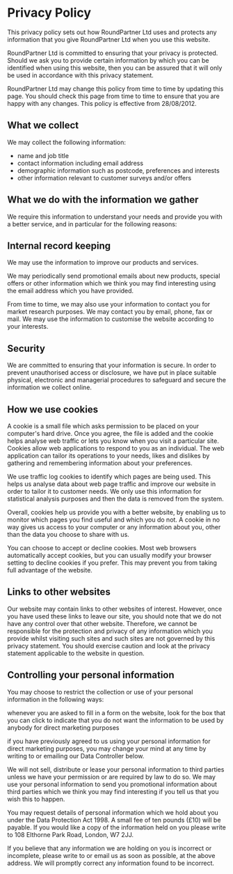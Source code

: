 # Privacy Policy
This privacy policy sets out how RoundPartner Ltd uses and protects any information that you give RoundPartner Ltd when you use this website.

RoundPartner Ltd is committed to ensuring that your privacy is protected.
Should we ask you to provide certain information by which you can be identified when using this website, then you can be assured that it will only be used in accordance with this privacy statement.

RoundPartner Ltd may change this policy from time to time by updating this page.
You should check this page from time to time to ensure that you are happy with any changes.
This policy is effective from 28/08/2012.

## What we collect
We may collect the following information:
- name and job title
- contact information including email address
- demographic information such as postcode, preferences and interests
- other information relevant to customer surveys and/or offers
## What we do with the information we gather
We require this information to understand your needs and provide you with a better service, and in particular for the following reasons:
## Internal record keeping
We may use the information to improve our products and services.

We may periodically send promotional emails about new products, special offers or other information which we think you may find interesting using the email address which you have provided.

From time to time, we may also use your information to contact you for market research purposes.
We may contact you by email, phone, fax or mail.
We may use the information to customise the website according to your interests.
## Security
We are committed to ensuring that your information is secure.
In order to prevent unauthorised access or disclosure, we have put in place suitable physical, electronic and managerial procedures to safeguard and secure the information we collect online.
## How we use cookies
A cookie is a small file which asks permission to be placed on your computer's hard drive.
Once you agree, the file is added and the cookie helps analyse web traffic or lets you know when you visit a particular site. Cookies allow web applications to respond to you as an individual. The web application can tailor its operations to your needs, likes and dislikes by gathering and remembering information about your preferences.

We use traffic log cookies to identify which pages are being used.
This helps us analyse data about web page traffic and improve our website in order to tailor it to customer needs.
We only use this information for statistical analysis purposes and then the data is removed from the system.

Overall, cookies help us provide you with a better website, by enabling us to monitor which pages you find useful and which you do not.
A cookie in no way gives us access to your computer or any information about you, other than the data you choose to share with us.

You can choose to accept or decline cookies.
Most web browsers automatically accept cookies, but you can usually modify your browser setting to decline cookies if you prefer.
This may prevent you from taking full advantage of the website.
## Links to other websites
Our website may contain links to other websites of interest.
However, once you have used these links to leave our site, you should note that we do not have any control over that other website.
Therefore, we cannot be responsible for the protection and privacy of any information which you provide whilst visiting such sites and such sites are not governed by this privacy statement.
You should exercise caution and look at the privacy statement applicable to the website in question.
## Controlling your personal information
You may choose to restrict the collection or use of your personal information in the following ways:

whenever you are asked to fill in a form on the website, look for the box that you can click to indicate that you do not want the information to be used by anybody for direct marketing purposes

if you have previously agreed to us using your personal information for direct marketing purposes, you may change your mind at any time by writing to or emailing our Data Controller below.

We will not sell, distribute or lease your personal information to third parties unless we have your permission or are required by law to do so.
We may use your personal information to send you promotional information about third parties which we think you may find interesting if you tell us that you wish this to happen.

You may request details of personal information which we hold about you under the Data Protection Act 1998.
A small fee of ten pounds (£10) will be payable.
If you would like a copy of the information held on you please write to 108 Elthorne Park Road, London, W7 2JJ.

If you believe that any information we are holding on you is incorrect or incomplete, please write to or email us as soon as possible, at the above address. We will promptly correct any information found to be incorrect.
